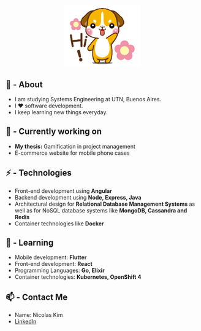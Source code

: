 <p align="center">
  <img src="https://github.com/nicokim/nicokim/raw/master/hello_dog.gif" width="200px">
</p>

## 🧐 - About
- I am studying Systems Engineering at UTN, Buenos Aires.
- I ❤️ software development.
- I keep learning new things everyday. 

## 👷 - Currently working on
- **My thesis:** Gamification in project management
- E-commerce website for mobile phone cases

## ⚡ - Technologies
- Front-end development using **Angular**
- Backend development using **Node, Express, Java**
- Architectural design for **Relational Database Management Systems** as well as for NoSQL database systems like **MongoDB, Cassandra and Redis**
- Container technologies like **Docker**

## :book: - Learning
- Mobile development: **Flutter**
- Front-end development: **React**
- Programming Languages: **Go, Elixir**
- Container technologies: **Kubernetes, OpenShift 4**

## 📫 - Contact Me
- Name: Nicolas Kim
- [LinkedIn](https://www.linkedin.com/in/nicolas-kim-bb1383185/)
